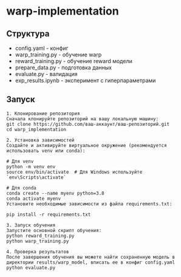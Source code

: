 # warp-implementation

## Структура
- config.yaml - конфиг
- warp_training.py - обучение warp
- reward_training.py - обучение reward модели
- prepare_data.py - подготовка данных
- evaluate.py - валидация 
- exp_results.ipynb - эксперимент с гиперпараметрами

## Запуск
```
1. Клонирование репозитория
Сначала клонируйте репозиторий на вашу локальную машину:
git clone https://github.com/ваш-аккаунт/ваш-репозиторий.git
cd warp_implementation

2. Установка зависимостей
Создайте и активируйте виртуальное окружение (рекомендуется использовать venv или conda):

# Для venv
python -m venv env
source env/bin/activate  # Для Windows используйте `env\Scripts\activate`

# Для conda
conda create --name myenv python=3.8
conda activate myenv
Установите необходимые зависимости из файла requirements.txt:

pip install -r requirements.txt

3. Запуск обучения
Запустите основной скрипт обучения:
python reward_training.py
python warp_training.py

4. Проверка результатов
После завершения обучения вы можете найти сохраненную модель в директории results/warp_model, вписать ее в конфиг config.yaml
python evaluate.py